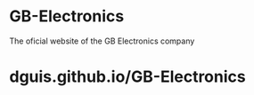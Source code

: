 # GB-Electronics
The oficial website of the GB Electronics company
# dguis.github.io/GB-Electronics
